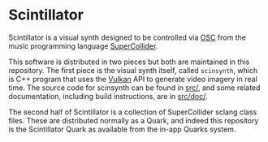 # Scintillator

Scintillator is a visual synth designed to be controlled via [OSC](http://opensoundcontrol.org/introduction-osc) from
the music programming language [SuperCollider](https://supercollider.github.io/).

This software is distributed in two pieces but both are maintained in this repository. The first piece is the visual
synth itself, called ```scinsynth```, which is C++ program that uses the [Vulkan](https://www.khronos.org/vulkan/) API
to generate video imagery in real time. The source code for scinsynth can be found in [src/](src/), and some related
documentation, including build instructions, are in [src/doc/](src/doc/).

The second half of Scintillator is a collection of SuperCollider sclang class files. These are distributed normally as a
Quark, and indeed this repository is the Scintillator Quark as available from the in-app Quarks system.

